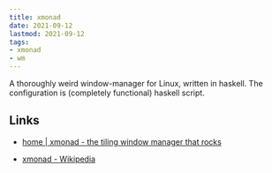 ```yaml
---
title: xmonad
date: 2021-09-12
lastmod: 2021-09-12
tags:
- xmonad
- wm
---
```


A thoroughly weird window-manager for Linux, written in haskell. The configuration is (completely functional) haskell script.

## Links



  + [home | xmonad - the tiling window manager that rocks](https://xmonad.org/)


  + [xmonad - Wikipedia](https://en.wikipedia.org/wiki/Xmonad)
